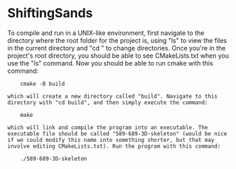 # ShiftingSands

To compile and run in a UNIX-like environment, first navigate to the directory where the root folder for the project is, using "ls" to view the files in the current directory and "cd <directory>" to change directories. Once you're in the project's root directory, you should be able to see CMakeLists.txt when you use the "ls" command. Now you should be able to run cmake with this command:
	
		cmake -B build
	
	which will create a new directory called "build". Navigate to this directory with "cd build", and then simply execute the command:
	
		make
	
	which will link and compile the program into an executable. The executable file should be called "589-689-3D-skeleton" (would be nice if we could modify this name into something shorter, but that may involve editing CMakeLists.txt). Run the program with this command:
	
		./589-689-3D-skeleton
